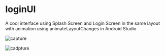 # loginUI
A cool interface using Splash Screen and Login Screen in the same layout with animation using animateLayoutChanges in Android Studio

![capture](https://user-images.githubusercontent.com/32920593/52895730-326fc100-31e4-11e9-8b16-4e95e3c15570.PNG)

![cadpture](https://user-images.githubusercontent.com/32920593/52895729-31d72a80-31e4-11e9-8bb2-1d71364269b7.PNG)

